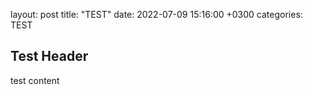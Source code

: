 layout: post
title: "TEST"
date: 2022-07-09 15:16:00 +0300
categories: TEST

## Test Header

test content
